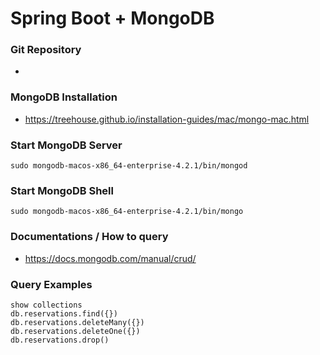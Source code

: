  # Spring Boot + MongoDB 
 
### Git Repository
*

### MongoDB Installation
* https://treehouse.github.io/installation-guides/mac/mongo-mac.html

### Start MongoDB Server
```
sudo mongodb-macos-x86_64-enterprise-4.2.1/bin/mongod
```

### Start MongoDB Shell
```
sudo mongodb-macos-x86_64-enterprise-4.2.1/bin/mongo
```

### Documentations / How to query
* https://docs.mongodb.com/manual/crud/

### Query Examples
```
show collections
db.reservations.find({})
db.reservations.deleteMany({})
db.reservations.deleteOne({})
db.reservations.drop()
```
